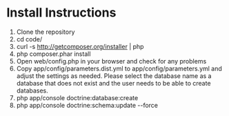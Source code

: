 # Install Instructions

1. Clone the repository
2. cd code/
3. curl -s http://getcomposer.org/installer | php
4. php composer.phar install
5. Open web/config.php in your browser and check for any problems
6. Copy app/config/parameters.dist.yml to app/config/parameters.yml and adjust the settings as needed. Please select the database name as a database that does not exist and the user needs to be able to create databases.
7. php app/console doctrine:database:create
8. php app/console doctrine:schema:update --force
